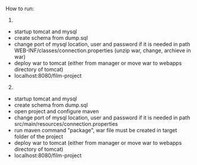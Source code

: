 How to run:

1)
- startup tomcat and mysql
- create schema from dump.sql
- change port of mysql location, user and password if it is needed in path WEB-INF/classes/connection.properties (unzip war, change, archieve in war)
- deploy war to tomcat (either from manager or move war to webapps directory of tomcat)
- localhost:8080/film-project

2)
- startup tomcat and mysql
- create schema from dump.sql
- open project and configure maven
- change port of mysql location, user and password if it is needed in path src/main/resources/connection.properties
- run maven command "package",  war file must be created in target folder of the project
- deploy war to tomcat (either from manager or move war to webapps directory of tomcat)
- localhost:8080/film-project


